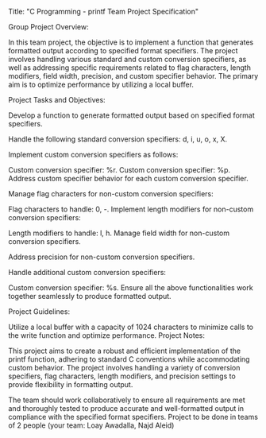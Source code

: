 Title: "C Programming - printf Team Project Specification"

Group Project Overview:

In this team project, the objective is to implement a function that generates formatted output according to specified format specifiers. The project involves handling various standard and custom conversion specifiers, as well as addressing specific requirements related to flag characters, length modifiers, field width, precision, and custom specifier behavior. The primary aim is to optimize performance by utilizing a local buffer.

Project Tasks and Objectives:

Develop a function to generate formatted output based on specified format specifiers.

Handle the following standard conversion specifiers: d, i, u, o, x, X.

Implement custom conversion specifiers as follows:

Custom conversion specifier: %r.
Custom conversion specifier: %p.
Address custom specifier behavior for each custom conversion specifier.

Manage flag characters for non-custom conversion specifiers:

Flag characters to handle: 0, -.
Implement length modifiers for non-custom conversion specifiers:

Length modifiers to handle: l, h.
Manage field width for non-custom conversion specifiers.

Address precision for non-custom conversion specifiers.

Handle additional custom conversion specifiers:

Custom conversion specifier: %s.
Ensure all the above functionalities work together seamlessly to produce formatted output.

Project Guidelines:

Utilize a local buffer with a capacity of 1024 characters to minimize calls to the write function and optimize performance.
Project Notes:

This project aims to create a robust and efficient implementation of the printf function, adhering to standard C conventions while accommodating custom behavior. The project involves handling a variety of conversion specifiers, flag characters, length modifiers, and precision settings to provide flexibility in formatting output.

The team should work collaboratively to ensure all requirements are met and thoroughly tested to produce accurate and well-formatted output in compliance with the specified format specifiers.
 Project to be done in teams of 2 people (your team: Loay Awadalla, Najd Aleid)
